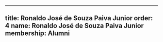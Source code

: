 ---
  title: Ronaldo José de Souza Paiva Junior
  order: 4
  name: Ronaldo José de Souza Paiva Junior
  membership: Alumni
  ---
  